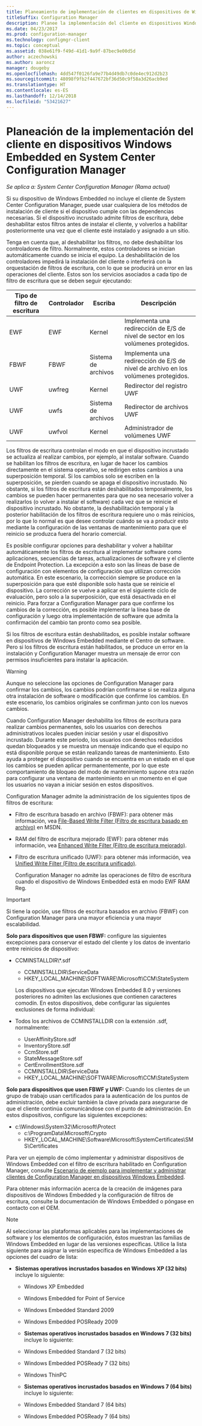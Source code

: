 ```yaml
---
title: Planeamiento de implementación de clientes en dispositivos de Windows Embedded
titleSuffix: Configuration Manager
description: Planee la implementación del cliente en dispositivos Windows Embedded en System Center Configuration Manager.
ms.date: 04/23/2017
ms.prod: configuration-manager
ms.technology: configmgr-client
ms.topic: conceptual
ms.assetid: 038e61f9-f49d-41d1-9a9f-87bec9e00d5d
author: aczechowski
ms.author: aaroncz
manager: dougeby
ms.openlocfilehash: 4dd547f0126fa9e77b4d49db7c0de4ec912d2b23
ms.sourcegitcommit: 48098f9fb2f447672bf36d50c9f58a3d26acb9ed
ms.translationtype: HT
ms.contentlocale: es-ES
ms.lasthandoff: 12/14/2018
ms.locfileid: "53421627"
---
```

# <a name="planning-for-client-deployment-to-windows-embedded-devices-in-system-center-configuration-manager"></a>Planeación de la implementación del cliente en dispositivos Windows Embedded en System Center Configuration Manager

*Se aplica a: System Center Configuration Manager (Rama actual)*

<a name="BKMK_DeployClientEmbedded"></a> Si su dispositivo de Windows Embedded no incluye el cliente de System Center Configuration Manager, puede usar cualquiera de los métodos de instalación de cliente si el dispositivo cumple con las dependencias necesarias. Si el dispositivo incrustado admite filtros de escritura, debe deshabilitar estos filtros antes de instalar el cliente, y volverlos a habilitar posteriormente una vez que el cliente esté instalado y asignado a un sitio.  

 Tenga en cuenta que, al deshabilitar los filtros, no debe deshabilitar los controladores de filtro. Normalmente, estos controladores se inician automáticamente cuando se inicia el equipo. La deshabilitación de los controladores impedirá la instalación del cliente o interferirá con la orquestación de filtros de escritura, con lo que se producirá un error en las operaciones del cliente. Estos son los servicios asociados a cada tipo de filtro de escritura que se deben seguir ejecutando:  

|Tipo de filtro de escritura|Controlador|Escriba|Descripción|  
|-----------------------|------------|----------|-----------------|  
|EWF|EWF|Kernel|Implementa una redirección de E/S de nivel de sector en los volúmenes protegidos.|  
|FBWF|FBWF|Sistema de archivos|Implementa una redirección de E/S de nivel de archivo en los volúmenes protegidos.|  
|UWF|uwfreg|Kernel|Redirector del registro UWF|  
|UWF|uwfs|Sistema de archivos|Redirector de archivos UWF|  
|UWF|uwfvol|Kernel|Administrador de volúmenes UWF|  

 Los filtros de escritura controlan el modo en que el dispositivo incrustado se actualiza al realizar cambios, por ejemplo, al instalar software. Cuando se habilitan los filtros de escritura, en lugar de hacer los cambios directamente en el sistema operativo, se redirigen estos cambios a una superposición temporal. Si los cambios solo se escriben en la superposición, se pierden cuando se apaga el dispositivo incrustado. No obstante, si los filtros de escritura están deshabilitados temporalmente, los cambios se pueden hacer permanentes para que no sea necesario volver a realizarlos (o volver a instalar el software) cada vez que se reinicie el dispositivo incrustado. No obstante, la deshabilitación temporal y la posterior habilitación de los filtros de escritura requiere uno o más reinicios, por lo que lo normal es que desee controlar cuándo se va a producir esto mediante la configuración de las ventanas de mantenimiento para que el reinicio se produzca fuera del horario comercial.  

 Es posible configurar opciones para deshabilitar y volver a habilitar automáticamente los filtros de escritura al implementar software como aplicaciones, secuencias de tareas, actualizaciones de software y el cliente de Endpoint Protection. La excepción a esto son las líneas de base de configuración con elementos de configuración que utilizan corrección automática. En este escenario, la corrección siempre se produce en la superposición para que esté disponible solo hasta que se reinicie el dispositivo. La corrección se vuelve a aplicar en el siguiente ciclo de evaluación, pero solo a la superposición, que está desactivada en el reinicio. Para forzar a Configuration Manager para que confirme los cambios de la corrección, es posible implementar la línea base de configuración y luego otra implementación de software que admita la confirmación del cambio tan pronto como sea posible.  

 Si los filtros de escritura están deshabilitados, es posible instalar software en dispositivos de Windows Embedded mediante el Centro de software. Pero si los filtros de escritura están habilitados, se produce un error en la instalación y Configuration Manager muestra un mensaje de error con permisos insuficientes para instalar la aplicación.  

> [!WARNING]  
>  Aunque no seleccione las opciones de Configuration Manager para confirmar los cambios, los cambios podrían confirmarse si se realiza alguna otra instalación de software o modificación que confirme los cambios. En este escenario, los cambios originales se confirman junto con los nuevos cambios.  

 Cuando Configuration Manager deshabilita los filtros de escritura para realizar cambios permanentes, solo los usuarios con derechos administrativos locales pueden iniciar sesión y usar el dispositivo incrustado. Durante este periodo, los usuarios con derechos reducidos quedan bloqueados y se muestra un mensaje indicando que el equipo no está disponible porque se están realizando tareas de mantenimiento. Esto ayuda a proteger el dispositivo cuando se encuentra en un estado en el que los cambios se pueden aplicar permanentemente, por lo que este comportamiento de bloqueo del modo de mantenimiento supone otra razón para configurar una ventana de mantenimiento en un momento en el que los usuarios no vayan a iniciar sesión en estos dispositivos.  

 Configuration Manager admite la administración de los siguientes tipos de filtros de escritura:  

- Filtro de escritura basado en archivo (FBWF): para obtener más información, vea [File-Based Write Filter (Filtro de escritura basado en archivo)](http://go.microsoft.com/fwlink/?LinkID=204717) en MSDN.  

- RAM del filtro de escritura mejorado (EWF): para obtener más información, vea [Enhanced Write Filter (Filtro de escritura mejorado)](http://go.microsoft.com/fwlink/?LinkId=204718).  

- Filtro de escritura unificado (UWF): para obtener más información, vea [Unified Write Filter (Filtro de escritura unificado)](http://go.microsoft.com/fwlink/?LinkId=309236).  

  Configuration Manager no admite las operaciones de filtro de escritura cuando el dispositivo de Windows Embedded está en modo EWF RAM Reg.  

> [!IMPORTANT]
>  Si tiene la opción, use filtros de escritura basados en archivo (FBWF) con Configuration Manager para una mayor eficiencia y una mayor escalabilidad.
> 
> **Solo para dispositivos que usen FBWF:** configure las siguientes excepciones para conservar el estado del cliente y los datos de inventario entre reinicios de dispositivo:  
> 
> - CCMINSTALLDIR\\\*.sdf  
>   -   CCMINSTALLDIR\ServiceData  
>   -   HKEY_LOCAL_MACHINE\SOFTWARE\Microsoft\CCM\StateSystem  
> 
>   Los dispositivos que ejecutan Windows Embedded 8.0 y versiones posteriores no admiten las exclusiones que contienen caracteres comodín. En estos dispositivos, debe configurar las siguientes exclusiones de forma individual:  
> 
> - Todos los archivos de CCMINSTALLDIR con la extensión .sdf, normalmente:  
> 
>   -   UserAffinityStore.sdf  
>   -   InventoryStore.sdf  
>   -   CcmStore.sdf  
>   -   StateMessageStore.sdf  
>   -   CertEnrollmentStore.sdf  
>   -   CCMINSTALLDIR\ServiceData  
>   -   HKEY_LOCAL_MACHINE\SOFTWARE\Microsoft\CCM\StateSystem  
> 
> **Solo para dispositivos que usen FBWF y UWF:** Cuando los clientes de un grupo de trabajo usan certificados para la autenticación de los puntos de administración, debe excluir también la clave privada para asegurarse de que el cliente continúa comunicándose con el punto de administración. En estos dispositivos, configure las siguientes excepciones:  
> 
> - c:\Windows\System32\Microsoft\Protect  
>   -   c:\ProgramData\Microsoft\Crypto  
>   -   HKEY_LOCAL_MACHINE\Software\Microsoft\SystemCertificates\SMS\Certificates  

 Para ver un ejemplo de cómo implementar y administrar dispositivos de Windows Embedded con el filtro de escritura habilitado en Configuration Manager, consulte [Escenario de ejemplo para implementar y administrar clientes de Configuration Manager en dispositivos Windows Embedded](../../../../core/clients/deploy/example-scenario-for-deploying-and-managing-clients-on-windows-embedded-devices.md).  

 Para obtener más información acerca de la creación de imágenes para dispositivos de Windows Embedded y la configuración de filtros de escritura, consulte la documentación de Windows Embedded o póngase en contacto con el OEM.  

> [!NOTE]
>  Al seleccionar las plataformas aplicables para las implementaciones de software y los elementos de configuración, éstos muestran las familias de Windows Embedded en lugar de las versiones específicas. Utilice la lista siguiente para asignar la versión específica de Windows Embedded a las opciones del cuadro de lista:  
> 
> - **Sistemas operativos incrustados basados en Windows XP (32 bits)** incluye lo siguiente:  
> 
>   -   Windows XP Embedded  
>   -   Windows Embedded for Point of Service  
>   -   Windows Embedded Standard 2009  
>   -   Windows Embedded POSReady 2009  
>   -   **Sistemas operativos incrustados basados en Windows 7 (32 bits)** incluye lo siguiente:  
> 
>   -   Windows Embedded Standard 7 (32 bits)  
>   -   Windows Embedded POSReady 7 (32 bits)  
>   -   Windows ThinPC  
>   -   **Sistemas operativos incrustados basados en Windows 7 (64 bits)** incluye lo siguiente:  
> 
>   -   Windows Embedded Standard 7 (64 bits)  
>   -   Windows Embedded POSReady 7 (64 bits)
